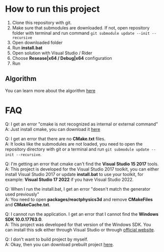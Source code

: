 # How to run this project

1. Clone this repository with git.
2. Make sure that submodules are downloaded. If not, open repository folder with terminal and run command ```git submodule update --init --recursive```
2. Open downloaded folder
3. Run **install.bat**
4. Open solution with Visual Studio / Rider
5. Choose **Resease|x64 / Debug|x64** configuration
6. Run

## Algorithm

You can learn more about the algorithm [here](https://github.com/Noxormy/CDPR_Gameplay_Test/blob/master/Flocking%20Simulation.pdf)

# FAQ
Q: I get an error "cmake is not recognized as internal or external command"  
A: Just install cmake, you can download it [here](https://cmake.org/download/)

Q: I get an error that there are no **CMake.txt** files.  
A: It looks like the submodules are not loaded, you need to open the repository directory with git or a terminal and run ``git submodule update --init --recursive``.

Q: I'm getting an error that cmake can't find the **Visual Studio 15 2017** tools.  
A: This project is developed for the Visual Studio 2017 toolkit, you can either install Visual Studio 2017 or update **install.bat** to use your toolkit, for example: **Visual Studio 17 2022** if you have Visual Studio 2022.

Q: When I run the install.bat, I get an error "doesn't match the generator used previously"  
A: You need to open **packages/reactphysics3d** and remove **CMakeFiles** and **CMakeCache.txt**.

Q: I cannot run the application. I get an error that I cannot find the **Windows SDK 10.0.17763.0**.  
A: This project was developed for that version of the Windows SDK. You can install this sdk either through Visual Studio or through [official website](https://developer.microsoft.com/en-us/windows/downloads/sdk-archive/).

Q: I don't want to build project by myself.  
A: Okay, then you can download prebuilt project [here](https://drive.google.com/file/d/1MJcHSlDSvTq1qlDGwvE0Z4VXznJ-3k-4/).
